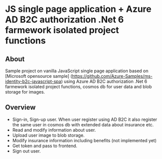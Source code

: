 # JS single page application + Azure AD B2C authorization .Net 6 farmework isolated project functions

## About
Sample project on vanilla JavaScript single page application based on [Microsoft opensource sample] (https://github.com/Azure-Samples/ms-identity-b2c-javascript-spa) using Azure AD B2C authorization .Net 6 farmework isolated project functions, cosmos db for user data and blob storage for images. 
## Overview
* Sign-in, Sign-up user. When user register using AD B2C it also register the same user in cosmos db with extended data about insurance etc.  
* Read and modify information about user.
* Upload user image to blob storage.
* Modify insurance information including benefits (not implemented yet)
* Get token and pass to frontend. 
* Sign out user.